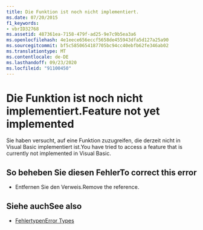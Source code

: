 ```yaml
---
title: Die Funktion ist noch nicht implementiert.
ms.date: 07/20/2015
f1_keywords:
- vbrID32768
ms.assetid: 487361ea-7158-479f-ad25-9e7c9b5ea3a6
ms.openlocfilehash: 4e1eece656eccf5658de455943dfa5d127a25a90
ms.sourcegitcommit: bf5c5850654187705bc94cc40ebfb62fe346ab02
ms.translationtype: MT
ms.contentlocale: de-DE
ms.lasthandoff: 09/23/2020
ms.locfileid: "91100450"
---
```

# <a name="feature-not-yet-implemented"></a><span data-ttu-id="39a89-102">Die Funktion ist noch nicht implementiert.</span><span class="sxs-lookup"><span data-stu-id="39a89-102">Feature not yet implemented</span></span>

<span data-ttu-id="39a89-103">Sie haben versucht, auf eine Funktion zuzugreifen, die derzeit nicht in Visual Basic implementiert ist.</span><span class="sxs-lookup"><span data-stu-id="39a89-103">You have tried to access a feature that is currently not implemented in Visual Basic.</span></span>  
  
## <a name="to-correct-this-error"></a><span data-ttu-id="39a89-104">So beheben Sie diesen Fehler</span><span class="sxs-lookup"><span data-stu-id="39a89-104">To correct this error</span></span>  
  
- <span data-ttu-id="39a89-105">Entfernen Sie den Verweis.</span><span class="sxs-lookup"><span data-stu-id="39a89-105">Remove the reference.</span></span>  
  
## <a name="see-also"></a><span data-ttu-id="39a89-106">Siehe auch</span><span class="sxs-lookup"><span data-stu-id="39a89-106">See also</span></span>

- [<span data-ttu-id="39a89-107">Fehlertypen</span><span class="sxs-lookup"><span data-stu-id="39a89-107">Error Types</span></span>](../programming-guide/language-features/error-types.md)
